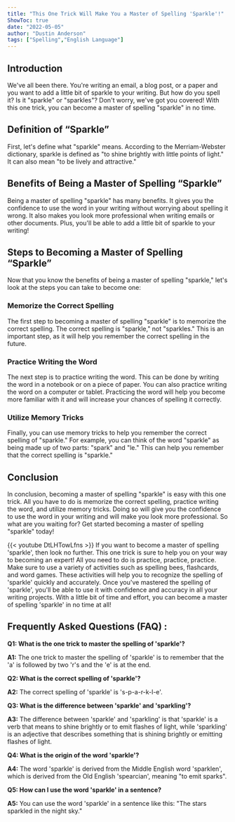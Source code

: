 ```yaml
---
title: "This One Trick Will Make You a Master of Spelling 'Sparkle'!"
ShowToc: true 
date: "2022-05-05"
author: "Dustin Anderson" 
tags: ["Spelling","English Language"]
---
```

## Introduction

We've all been there. You're writing an email, a blog post, or a paper and you want to add a little bit of sparkle to your writing. But how do you spell it? Is it "sparkle" or "sparkles"? Don't worry, we've got you covered! With this one trick, you can become a master of spelling "sparkle" in no time. 

## Definition of “Sparkle”

First, let's define what "sparkle" means. According to the Merriam-Webster dictionary, sparkle is defined as "to shine brightly with little points of light." It can also mean "to be lively and attractive." 

## Benefits of Being a Master of Spelling “Sparkle”

Being a master of spelling "sparkle" has many benefits. It gives you the confidence to use the word in your writing without worrying about spelling it wrong. It also makes you look more professional when writing emails or other documents. Plus, you'll be able to add a little bit of sparkle to your writing! 

## Steps to Becoming a Master of Spelling “Sparkle”

Now that you know the benefits of being a master of spelling "sparkle," let's look at the steps you can take to become one: 

### Memorize the Correct Spelling

The first step to becoming a master of spelling "sparkle" is to memorize the correct spelling. The correct spelling is "sparkle," not "sparkles." This is an important step, as it will help you remember the correct spelling in the future. 

### Practice Writing the Word

The next step is to practice writing the word. This can be done by writing the word in a notebook or on a piece of paper. You can also practice writing the word on a computer or tablet. Practicing the word will help you become more familiar with it and will increase your chances of spelling it correctly. 

### Utilize Memory Tricks

Finally, you can use memory tricks to help you remember the correct spelling of "sparkle." For example, you can think of the word "sparkle" as being made up of two parts: "spark" and "le." This can help you remember that the correct spelling is "sparkle." 

## Conclusion

In conclusion, becoming a master of spelling "sparkle" is easy with this one trick. All you have to do is memorize the correct spelling, practice writing the word, and utilize memory tricks. Doing so will give you the confidence to use the word in your writing and will make you look more professional. So what are you waiting for? Get started becoming a master of spelling "sparkle" today!

{{< youtube DtLHTowLfns >}} 
If you want to become a master of spelling 'sparkle', then look no further. This one trick is sure to help you on your way to becoming an expert! All you need to do is practice, practice, practice. Make sure to use a variety of activities such as spelling bees, flashcards, and word games. These activities will help you to recognize the spelling of 'sparkle' quickly and accurately. Once you've mastered the spelling of 'sparkle', you'll be able to use it with confidence and accuracy in all your writing projects. With a little bit of time and effort, you can become a master of spelling 'sparkle' in no time at all!

## Frequently Asked Questions (FAQ) :
**Q1: What is the one trick to master the spelling of 'sparkle'?**

**A1:** The one trick to master the spelling of 'sparkle' is to remember that the 'a' is followed by two 'r's and the 'e' is at the end.

**Q2: What is the correct spelling of 'sparkle'?**

**A2:** The correct spelling of 'sparkle' is 's-p-a-r-k-l-e'.

**Q3: What is the difference between 'sparkle' and 'sparkling'?**

**A3:** The difference between 'sparkle' and 'sparkling' is that 'sparkle' is a verb that means to shine brightly or to emit flashes of light, while 'sparkling' is an adjective that describes something that is shining brightly or emitting flashes of light.

**Q4: What is the origin of the word 'sparkle'?**

**A4:** The word 'sparkle' is derived from the Middle English word 'sparklen', which is derived from the Old English 'spearcian', meaning "to emit sparks".

**Q5: How can I use the word 'sparkle' in a sentence?**

**A5:** You can use the word 'sparkle' in a sentence like this: "The stars sparkled in the night sky."





